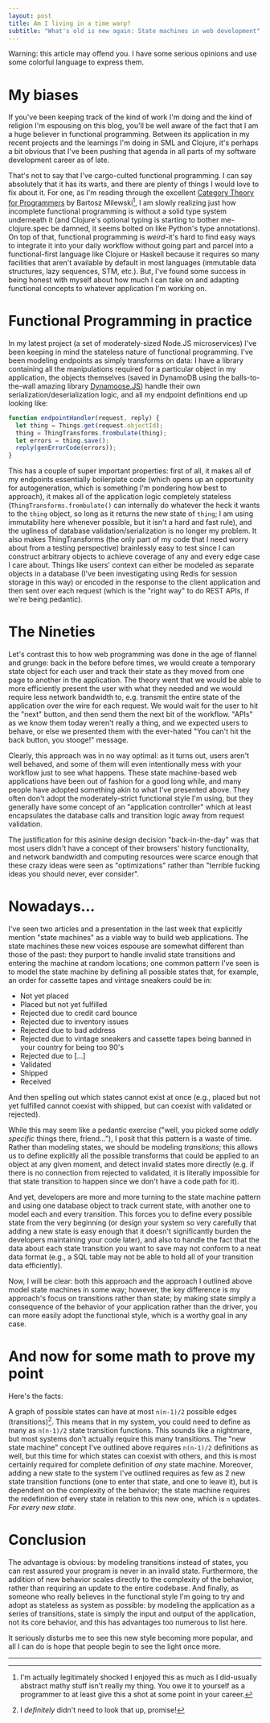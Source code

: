 ```yaml
---
layout: post
title: Am I living in a time warp?
subtitle: "What's old is new again: State machines in web development"
---
```


Warning: this article may offend you. I have some serious opinions and use some
colorful language to express them.

# My biases
If you've been keeping track of the kind of work I'm doing and the kind of
religion I'm espousing on this blog, you'll be well aware of the fact that I am
a huge believer in functional programming. Between its application in my recent
projects and the learnings I'm doing in SML and Clojure, it's perhaps a bit
obvious that I've been pushing that agenda in all parts of my software
development career as of late.

That's not to say that I've cargo-culted functional programming. I can say
absolutely that it has its warts, and there are plenty of things I would love to
fix about it. For one, as I'm reading through the excellent [Category Theory for
Programmers](https://bartoszmilewski.com/2014/10/28/category-theory-for-programmers-the-preface/)
by Bartosz Milewski[^1], I am slowly realizing just how incomplete functional
programming is without a solid type system underneath it (and Clojure's optional
typing is starting to bother me-clojure.spec be damned, it seems bolted on like
Python's type annotations). On top of that, functional programming is
*weird*-it's hard to find easy ways to integrate it into your daily workflow
without going part and parcel into a functional-first language like Clojure or
Haskell because it requires so many facilities that aren't available by default
in most languages (immutable data structures, lazy sequences, STM, etc.). But,
I've found some success in being honest with myself about how much I can take
on and adapting functional concepts to whatever application I'm working on. 

# Functional Programming in practice
In my latest project (a set of moderately-sized Node.JS microservices) I've 
been keeping in mind the stateless nature of functional programming. I've been 
modeling endpoints as simply transforms on data: I have a library containing all
the manipulations required for a particular object in my application, the
objects themselves (saved in DynamoDB using the balls-to-the-wall amazing
library [Dynamoose.JS](https://dynamoosejs.com/)) handle their own
serialization/deserialization logic, and all my endpoint definitions end up
looking like:

```js
function endpointHandler(request, reply) {
  let thing = Things.get(request.objectId);
  thing = ThingTransforms.frombulate(thing);
  let errors = thing.save();
  reply(genErrorCode(errors));
}
```

This has a couple of super important properties: first of all, it makes all of
my endpoints essentially boilerplate code (which opens up an opportunity for
autogeneration, which is something I'm pondering how best to approach), it makes
all of the application logic completely stateless
(`ThingTransforms.frombulate()` can internally do whatever the heck it wants to
the `thing` object, so long as it returns the new state of `thing`; I am using
immutability here whenever possible, but it isn't a hard and fast rule), and the
ugliness of database validation/serialization is no longer my problem. It also
makes ThingTransforms (the only part of my code that I need worry about from a
testing perspective) brainlessly easy to test since I can construct arbitrary
objects to achieve coverage of any and every edge case I care about. Things like
users' context can either be modeled as separate objects in a database (I've
been investigating using Redis for session storage in this way) or encoded in
the response to the client application and then sent over each request (which is
the "right way" to do REST APIs, if we're being pedantic).

# The Nineties
Let's contrast this to how web programming was done in the age of flannel and
grunge: back in the before before times, we would create a temporary state
object for each user and track their state as they moved from one page to
another in the application. The theory went that we would be able to more
efficiently present the user with what they needed and we would require less
network bandwidth to, e.g. transmit the entire state of the application over
the wire for each request. We would wait for the user to hit the "next" button,
and then send them the next bit of the workflow. "APIs" as we know them today
weren't really a thing, and we expected users to behave, or else we presented
them with the ever-hated "You can't hit the back button, you stooge!" message.

Clearly, this approach was in no way optimal: as it turns out, users aren't well
behaved, and some of them will even intentionally mess with your workflow just
to see what happens. These state machine-based web applications have been out of
fashion for a good long while, and many people have adopted something akin to
what I've presented above. They often don't adopt the moderately-strict
functional style I'm using, but they generally have some concept of an
"application controller" which at least encapsulates the database calls and
transition logic away from request validation.

The justification for this asinine design decision "back-in-the-day" was that
most users didn't have a concept of their browsers' history functionality, and
network bandwidth and computing resources were scarce enough that these crazy
ideas were seen as "optimizations" rather than "terrible fucking ideas you
should never, ever consider".

# Nowadays...
I've seen two articles and a presentation in the last week that explicitly
mention "state machines" as a viable way to build web applications. The state
machines these new voices espouse are somewhat different than those of the past:
they purport to handle invalid state transitions and entering the machine at
random locations; one common pattern I've seen is to model the state machine by
defining all possible states that, for example, an order for cassette tapes and
vintage sneakers could be in:

- Not yet placed
- Placed but not yet fulfilled
- Rejected due to credit card bounce
- Rejected due to inventory issues
- Rejected due to bad address
- Rejected due to vintage sneakers and cassette tapes being banned in your country for being too 90's
- Rejected due to [...]
- Validated
- Shipped
- Received

And then spelling out which states cannot exist at once (e.g., placed but not
yet fulfilled cannot coexist with shipped, but can coexist with validated or
rejected).

While this may seem like a pedantic exercise ("well, you picked some *oddly
specific* things there, friend…"), I posit that this pattern is a waste of time.
Rather than modeling states, we should be modeling *transitions*; this allows us
to define explicitly all the possible transforms that could be applied to an
object at any given moment, and detect invalid states more directly (e.g. if
there is no connection from rejected to validated, it is literally impossible
for that state transition to happen since we don't have a code path for it).

And yet, developers are more and more turning to the state machine pattern and
using one database object to track current state, with another one to model each
and every transition. This forces you to define every possible state from the
very beginning (or design your system so very carefully that adding a new state
is easy enough that it doesn't significantly burden the developers maintaining
your code later), and also to handle the fact that the data about each state
transition you want to save may not conform to a neat data format (e.g., a SQL
table may not be able to hold all of your transition data efficiently).

Now, I will be clear: both this approach and the approach I outlined above model
state machines in some way; however, the key difference is my approach's focus
on transitions rather than state; by making state simply a consequence of the 
behavior of your application rather than the driver, you can more easily adopt 
the functional style, which is a worthy goal in any case.

# And now for some math to prove my point
Here's the facts:

A graph of possible states can have at most `n(n-1)/2` possible edges
(transitions)[^2]. This means that in my system, you could need to define as
many as `n(n-1)/2` state transition functions. This sounds like a nightmare, but
most systems don't actually require this many transitions. The "new state
machine" concept I've outlined above requires `n(n-1)/2` definitions as well,
but this time for which states can coexist with others, and this is most
certainly required for complete definition of *any* state machine. Moreover,
adding a new state to the system I've outlined requires as few as 2 new state
transition functions (one to enter that state, and one to leave it), but is
dependent on the complexity of the behavior; the state machine requires the
redefinition of every state in relation to this new one, which is `n` updates.
*For every new state*.

# Conclusion
The advantage is obvious: by modeling transitions instead of states, you can
rest assured your program is never in an invalid state. Furthermore, the
addition of new behavior scales directly to the complexity of the behavior,
rather than requiring an update to the entire codebase. And finally, as someone
who really believes in the functional style I'm going to try and adopt as
stateless as system as possible: by modeling the application as a series of
transitions, state is simply the input and output of the application, not its
core behavior, and this has advantages too numerous to list here.

It seriously disturbs me to see this new style becoming more popular, and all I
can do is hope that people begin to see the light once more.

---
[^1]: I'm actually legitimately shocked I enjoyed this as much as I did-usually abstract mathy stuff isn't really my thing. You owe it to yourself as a programmer to at least give this a shot at some point in your career.

[^2]: I *definitely* didn't need to look that up, promise!
